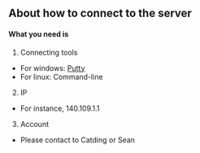## About how to connect to the server

#### What you need is 
1. Connecting tools
  * For windows: [Putty](http://www.putty.org/)
  * For linux: Command-line
2. IP
  * For instance, 140.109.1.1
3. Account
  * Please contact to Catding or Sean
  
